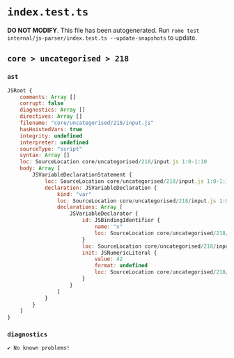 # `index.test.ts`

**DO NOT MODIFY**. This file has been autogenerated. Run `rome test internal/js-parser/index.test.ts --update-snapshots` to update.

## `core > uncategorised > 218`

### `ast`

```javascript
JSRoot {
	comments: Array []
	corrupt: false
	diagnostics: Array []
	directives: Array []
	filename: "core/uncategorised/218/input.js"
	hasHoistedVars: true
	integrity: undefined
	interpreter: undefined
	sourceType: "script"
	syntax: Array []
	loc: SourceLocation core/uncategorised/218/input.js 1:0-1:10
	body: Array [
		JSVariableDeclarationStatement {
			loc: SourceLocation core/uncategorised/218/input.js 1:0-1:10
			declaration: JSVariableDeclaration {
				kind: "var"
				loc: SourceLocation core/uncategorised/218/input.js 1:0-1:10
				declarations: Array [
					JSVariableDeclarator {
						id: JSBindingIdentifier {
							name: "x"
							loc: SourceLocation core/uncategorised/218/input.js 1:4-1:5 (x)
						}
						loc: SourceLocation core/uncategorised/218/input.js 1:4-1:10
						init: JSNumericLiteral {
							value: 42
							format: undefined
							loc: SourceLocation core/uncategorised/218/input.js 1:8-1:10
						}
					}
				]
			}
		}
	]
}
```

### `diagnostics`

```
✔ No known problems!

```
